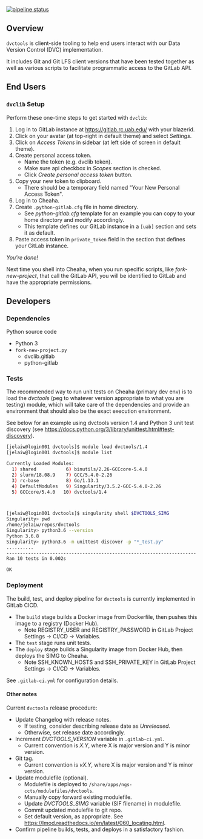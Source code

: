 [![pipeline status](https://gitlab.com/jelaiw/dvctools/badges/master/pipeline.svg)](https://gitlab.com/jelaiw/dvctools/-/commits/master)
## Overview

`dvctools` is client-side tooling to help end users interact with our Data Version Control (DVC) implementation.

It includes Git and Git LFS client versions that have been tested together as well as various scripts to facilitate programmatic access to the GitLab API.

## End Users
### `dvclib` Setup

Perform these one-time steps to get started with `dvclib`:

1. Log in to GitLab instance at https://gitlab.rc.uab.edu/ with your blazerid.
2. Click on your avatar (at top-right in default theme) and select *Settings*.
3. Click on *Access Tokens* in sidebar (at left side of screen in default theme).
4. Create personal access token.
   * Name the token (e.g. dvclib token).
   * Make sure api checkbox in *Scopes* section is checked.
   * Click *Create personal access token* button.
5. Copy your new token to clipboard.
   * There should be a temporary field named "Your New Personal Access Token".
6. Log in to Cheaha.
7. Create `.python-gitlab.cfg` file in home directory.
   * See *python-gitlab.cfg* template for an example you can copy to your home directory and modify accordingly.
   * This template defines our GitLab instance in a `[uab]` section and sets it as default.
8. Paste access token in `private_token` field in the section that defines your GitLab instance.

*You're done!*

Next time you shell into Cheaha, when you run specific scripts, like *fork-new-project*, that call the GitLab API, you will be identified to GitLab and have the appropriate permissions.

## Developers
### Dependencies

Python source code

* Python 3
* `fork-new-project.py`
  * dvclib.gitlab
  * python-gitlab

### Tests
The recommended way to run unit tests on Cheaha (primary dev env) is to load the _dvctools_ (peg to whatever version appropriate to what you are testing) module, which will take care of the dependencies and provide an environment that should also be the exact execution environment.

See below for an example using dvctools version 1.4 and Python 3 unit test discovery (see https://docs.python.org/3/library/unittest.html#test-discovery).

```sh
[jelaiw@login001 dvctools]$ module load dvctools/1.4
[jelaiw@login001 dvctools]$ module list

Currently Loaded Modules:
  1) shared           6) binutils/2.26-GCCcore-5.4.0
  2) slurm/18.08.9    7) GCC/5.4.0-2.26
  3) rc-base          8) Go/1.13.1
  4) DefaultModules   9) Singularity/3.5.2-GCC-5.4.0-2.26
  5) GCCcore/5.4.0   10) dvctools/1.4



[jelaiw@login001 dvctools]$ singularity shell $DVCTOOLS_SIMG
Singularity> pwd
/home/jelaiw/repos/dvctools
Singularity> python3.6 --version
Python 3.6.8
Singularity> python3.6 -m unittest discover -p "*_test.py"
..........
----------------------------------------------------------------------
Ran 10 tests in 0.002s

OK
```

### Deployment
The build, test, and deploy pipeline for `dvctools` is currently implemented in GitLab CICD.

* The `build` stage builds a Docker image from Dockerfile, then pushes this image to a registry (Docker Hub).
  * Note REGISTRY_USER and REGISTRY_PASSWORD in GitLab Project Settings -> CI/CD -> Variables.
* The `test` stage runs unit tests.
* The `deploy` stage builds a Singularity image from Docker Hub, then deploys the SIMG to Cheaha.
  * Note SSH_KNOWN_HOSTS and SSH_PRIVATE_KEY in GitLab Project Settings -> CI/CD -> Variables.

See `.gitlab-ci.yml` for configuration details.

#### Other notes
Current `dvctools` release procedure:

* Update Changelog with release notes.
  * If testing, consider describing release date as *Unreleased*.
  * Otherwise, set release date accordingly.
* Increment *DVCTOOLS_VERSION* variable in `.gitlab-ci.yml`.
  * Current convention is *X.Y*, where X is major version and Y is minor version.
* Git tag.
  * Current convention is *vX.Y*, where X is major version and Y is minor version.
* Update modulefile (optional).
  * Modulefile is deployed to `/share/apps/ngs-ccts/modulefiles/dvctools`.
  * Manually copy forward existing modulefile.
  * Update *DVCTOOLS_SIMG* variable (SIF filename) in modulefile.
  * Commit updated modulefile to git repo.
  * Set default version, as appropriate. See https://lmod.readthedocs.io/en/latest/060_locating.html.
* Confirm pipeline builds, tests, and deploys in a satisfactory fashion.
